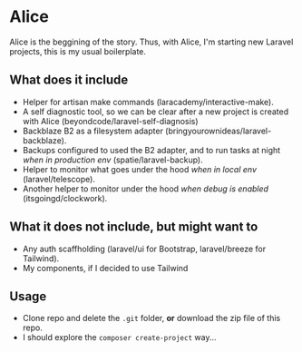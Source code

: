 # Alice

Alice is the beggining of the story. Thus, with Alice, I'm starting new Laravel projects, this is my usual boilerplate.

## What does it include

-   Helper for artisan make commands (laracademy/interactive-make).
-   A self diagnostic tool, so we can be clear after a new project is created with Alice (beyondcode/laravel-self-diagnosis)
-   Backblaze B2 as a filesystem adapter (bringyourownideas/laravel-backblaze).
-   Backups configured to used the B2 adapter, and to run tasks at night _when in production env_ (spatie/laravel-backup).
-   Helper to monitor what goes under the hood _when in local env_ (laravel/telescope).
-   Another helper to monitor under the hood _when debug is enabled_ (itsgoingd/clockwork).

## What it does not include, but might want to

-   Any auth scaffholding (laravel/ui for Bootstrap, laravel/breeze for Tailwind).
-   My components, if I decided to use Tailwind

## Usage

-   Clone repo and delete the `.git` folder, **or** download the zip file of this repo.
-   I should explore the `composer create-project` way...
